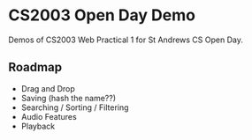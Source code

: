 # CS2003 Open Day Demo

Demos of CS2003 Web Practical 1 for St Andrews CS Open Day.


## Roadmap

- Drag and Drop
- Saving (hash the name??)
- Searching  / Sorting / Filtering
- Audio Features
- Playback 



